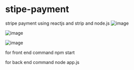 # stipe-payment
stripe payment using reactjs and strip and node.js
![image](https://github.com/IPSCODER/stipe-payment/assets/88920922/24d81d60-df67-46b7-bf65-722f4293a008)

![image](https://github.com/IPSCODER/stipe-payment/assets/88920922/fbdee142-efb8-4f78-a6bc-789a3dadbc27)

![image](https://github.com/IPSCODER/stipe-payment/assets/88920922/a43b3602-08e6-448d-be42-f723953222eb)

for front end command npm start

for back end command node app.js


